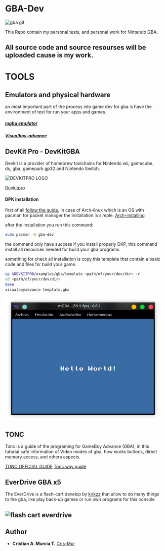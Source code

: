 # GBA-Dev
![gba gif](https://miro.medium.com/max/400/1*tw3G43YXZurnHpqe-tJeMw.gif)

This Repo contain my personal tests, and personal work for Nintendo GBA.

All source code and source resourses will be uploaded cause is my work.
-

# TOOLS

## Emulators and physical hardware

an most important part of the process into game dev for gba is have the environment of test for run your apps and games.

##### [mgba emulator](https://mgba.io/)

##### [Visualboy-advance](http://www.vbalink.info/download-gba-emulator.htm)

## DevKit Pro - DevKitGBA

Devkit is a provider of homebrew toolchains for Nintendo wii, gamecube, ds, gba, gamepark gp32 and Nintendo Switch.

![DEVKITPRO LOGO](https://encrypted-tbn0.gstatic.com/images?q=tbn:ANd9GcTllekFWqM8ZSm3wwO4HFLpZBiYV6jTHNUVA94c9S0-QnSPbNMH&s)

[Devkitpro](https://devkitpro.org/)

#### DPK installation

first of all [follow the guide](https://devkitpro.org/wiki/Getting_Started), in case of Arch-linux which is an OS with pacman for packet manager the installation is simple. [Arch-installing](DKP_Arch_install.md)

after the installation you run this command:

```bash
sudo pacman -S gba-dev
```

the command only have success if you install properly DKP, this command install all resources needed for build your gba programs.

something for check all installation is copy this template that contain a basic code and files for build your game.

```bash
cp $DEVKITPRO/examples/gba/template <path/of/your/dev/dir> -r
cd <path/of/your/dev/dir>
make
visualboyadvance template.gba
```

![template-image](template.png)


## TONC

Tonc is a guide of the programing for GameBoy Advance (GBA), in this tutorial safe information of Video modes of gba, how works buttons, direct memory access, and others aspects.

[TONC OFFICIAL GUIDE](http://www.coranac.com/tonc/text/toc.htm)
[Tonc way guide](tonc_way/Readme.md)

## EverDrive GBA x5

The EverDrive is a flash-cart develop by [krikzz](https://krikzz.com/store/) that allow to do many things to the gba, like play back-up games or run own programs for this console

![flash cart everdrive](https://krikzz.com/store/200-large_default/everdrive-gba-x5.jpg)
---
## Author
* **Cristian A. Murcia T.** [Cris-Mur](https://github.com/Cris-Mur/)